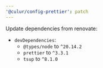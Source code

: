```yaml
---
'@culur/config-prettier': patch
---
```


Update dependencies from renovate:

- `devDependencies`:
  - `@types/node` to `^20.14.2`
  - `prettier` to `^3.3.1`
  - `tsup` to `^8.1.0`
